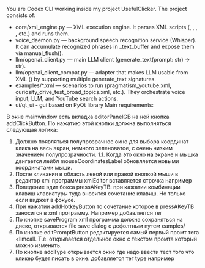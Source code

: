 You are Codex CLI working inside my project UsefulClicker.
The project consists of:
- core/xml_engine.py — XML execution engine. It parses XML scripts (<program>, <func>, <extnode>, <foreach>, etc.) and runs them.
- voice_daemon.py — background speech recognition service (Whisper). It can accumulate recognized phrases in _text_buffer and expose them via manual_flush().
- llm/openai_client.py — main LLM client (generate_text(prompt: str) -> str).
- llm/openai_client_compat.py — adapter that makes LLM usable from XML (<extnode>) by supporting multiple generate_text signatures.
- examples/*.xml — scenarios to run (pragmatism_youtube.xml, curiosity_drive_test_broad_topics.xml, etc.). They orchestrate voice input, LLM, and YouTube search actions.
- ui/qt_ui - gui based on PyQt library
Main requirements:


В окне mainwindow есть вкладка editorPanelGB на ней кнопка addClickButton.
По нажатию этой кнопки должна выполняться следующая логика:
1. Должно появляться полупрозрачное окно для выбора координат клика на весь экран, немного зеленоватое, с очень низким значением полупрозрачности.
	1.1. Когда это окно на экране и мышка двигается лейбл mouseCoordinatesLabel обновляется новыми координатами мыши.
2. После кликания в область левой или правой кнопкой мыши в редактор xml программы xmlEditor вставляется строчка 
например <click button="left" x="200" y="10" />
3. Поведение эдит бокса pressAKeyTB: при кажатии комбинации клавиш клавиатуры туда вносится сочетание клавиш. Но только если виджет в фокусе.
4. При нажатии addHotkeyButton то сочетание которое в pressAKeyTB заносится в xml программу. Например добавляется тег <hotkey hotkey="ctrl+l"/>
5. По кнопке saveProgram xml программа должна сохраняться на диске, открывается file save dialog с дефолтным путем eamples/
6. По кнопке editPromptButton редактируется самый первый промт тега <llmcall. Т.е. открывается отдельное окно с текстом промта который можно изменить.
7. По кнопке addType открывается окно где надо ввести тест того что кликер будет писать в окне. добавляется тег type например <type mode="type" text="https://www.youtube.com/results?search_query=${arg0|url}"/>



